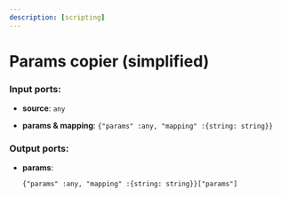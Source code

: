 ```yaml
---
description: [scripting]
---
```


# Params copier (simplified)

### Input ports:

* __source__: ` any `


* __params & mapping__: ` {"params" :any, "mapping" :{string: string}} `

### Output ports:

* __params__: 
    ```
    {"params" :any, "mapping" :{string: string}}["params"]
    ```

